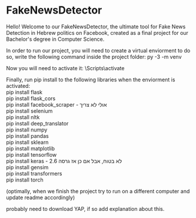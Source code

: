 # FakeNewsDetector

Hello! Welcome to our FakeNewsDetector, the ultimate tool for Fake News Detection in Hebrew politics on Facebook,
created as a final project for our Bachelor's degree in Computer Science.

In order to run our project, you will need to create a virtual enviorment to do so, write the following command inside the project folder:
py -3 -m venv <enviorment name>

Now you will need to activate it:
<enviorment name>\Scripts\activate

Finally, run pip install to the following libraries when the enviorment is activated:</br>
pip install flask</br>
pip install flask_cors</br>
pip install facebook_scraper - אולי לא צריך</br>
pip install selenium</br>
pip install nltk</br>
pip install deep_translator</br>
pip install numpy</br>
pip install pandas</br>
pip install sklearn</br>
pip install matplotlib</br>
pip install tensorflow</br>
pip install keras - לא בטוח, אבל אם כן אז גרסה 2.6</br>
pip install gensim</br>
pip install transformers</br>
pip install torch</br>

(optimally, when we finish the project try to run on a different computer and update readme accordingly)

probably need to download YAP, if so add explanation about this.

